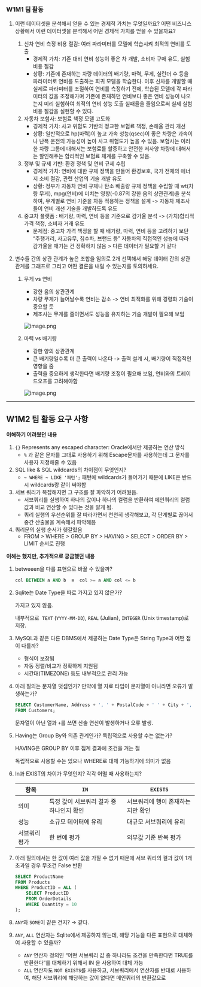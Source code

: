 ### W1M1 팀 활동

1. 이런 데이터셋을 분석해서 얻을 수 있는 경제적 가치는 무엇일까요? 어떤 비즈니스 상황에서 이런 데이터셋을 분석해서 어떤 경제적 가치를 얻을 수 있을까요?
    1. 신차 연비 측정 비용 절감: 여러 파라미터를 모델에 학습시켜 최적의 연비를 도출
        - 경제적 가치: 기존 대비 연비 성능이 좋은 차 개발, 소비자 구매 유도, 실험 비용 절감
        - 상황: 기존에 존재하는 차량 데이터의 배기량, 마력, 무게, 실린더 수 등을 파라미터로 연비를 도출하는 회귀 모델을 학습한다. 이후 신차를 개발할 때 실제로 파라미터를 조절하여 연비를 측정하기 전에, 학습된 모델에 각 파라미터의 값을 조정해가며 기존에 존재하던 연비보다 좋은 연비 성능이 나오는지 미리 실험하여 최적의 연비 성능 도출 실패율을 줄임으로써 실제 실험 비용 절감을 실현할 수 있다.
    2. 자동차 보험사: 보험료 책정 모델 고도화
        - 경제적 가치: 사고 위험도 기반의 정교한 보험료 책정, 손해율 관리 개선
        - 상황: 일반적으로 hp(마력)이 높고 가속 성능(qsec)이 좋은 차량은 과속이나 난폭 운전의 가능성이 높아 사고 위험도가 높을 수 있음. 보험사는 이러한 차량 그룹에 대해서는 보험료를 할증하고 안전한 저사양 차량에 대해서는 할인해주는 합리적인 보험료 체계를 구축할 수 있음.
    3. 정부 및 규제 기반: 환경 정책 및 연비 규제 수립
        - 경제적 가치: 연비에 대한 규제 정책을 만들어 환경보호, 국가 전체의 에너지 소비 절감, 관련 산업의 기술 개발 유도
        - 상황: 정부가 자동차 연비 규제나 탄소 배출량 규제 정책을 수립할 때 wt(차량 무게), mpg(연비)에 미치는 영향(-0.87의 강한 음의 상관관계)을 분석하여, 무게별로 연비 기준을 차등 적용하는 정책을 설계 -> 자동차 제조사들이 연비 개선 기술을 개발하도록 유도
    4. 중고차 플랫폼 : 배기량, 마력, 연비 등을 기준으로 감가율 분석 -> (가치)합리적 가격 책정, 소비자 거래 유도
        - 문제점: 중고차 가격 책정을 할 때 배기량, 마력, 연비 등을 고려하기 보단 “주행거리, 사고유무, 침수차, 브랜드 등” 자동차의 직접적인 성능에 따라 감가율을 매기는 건 정확하지 않음 > 다른 데이터가 필요할 거 같다
        
2. 변수들 간의 상관 관계가 높은 조합을 임의로 2개 선택해서 해당 데이터 간의 상관 관계를 그래프로 그리고 어떤 결론을 내릴 수 있는지를 토의하세요.
    1. 무게 vs 연비
        - 강한 음의 상관관계
        - 차량 무게가 늘어날수록 연비는 감소 -> 연비 최적화를 위해 경령화 기술이 중요할 듯
        - 제조사는 무게를 줄이면서도 성능을 유지하는 기술 개발이 필요해 보임
        
        ![image.png](attachment:b9a70dc4-0f22-48b5-816a-d5ea8ffb6b45:image.png)
        
    2. 마력 vs 배기량
        - 강한 양의 상관관계
        - 큰 배기량일수록 더 큰 출력이 나온다 -> 출력 설계 시, 배기량이 직접적인 영향을 줌
        - 출력을 중요하게 생각한다면 배기량 조정이 필요해 보임, 연비와의 트레이드오프를 고려해야함
        
        ![image.png](attachment:fca47264-5ff3-4040-a05e-f6625fdbed2f:image.png)

------

## W1M2 팀 활동 요구 사항

**이해하기 어려웠던 내용**

1.  `{}` Represents any escaped character: Oracle에서만 제공하는 연산 방식
    - `%` 과 같은 문자를 그대로 사용하기 위해 Escape문자를 사용하는데 그 문자를 사용자 지정해줄 수 있음
2. SQL like & SQL wildcards의 차이점이 무엇인지?
    - `~ WHERE ~ LIKE '패턴';` 패턴에 wildcards가 들어가기 때문에 LIKE은 반드시 wildcards랑 같이 써야함
3. 서브 쿼리가 복잡해지면 그 구조를 잘 파악하기 어려웠음.
    - 서브쿼리를 실행하여 하나의 값이나 하나의 컬럼을 반환하여 메인쿼리의 컬럼 값과 비교 연산할 수 있다는 것을 알게 됨.
    - 쿼리 실행의 우선순위를 잘 따라가면서 천천히 생각해보고, 각 단계별로 끊어서 중간 산출물을 계속해서 파악해봄
4. 쿼리문의 실행 순서가 헷갈렸음
    - FROM > WHERE > GROUP BY > HAVING > SELECT > ORDER BY > LIMIT 순서로 진행

**이해는 했지만, 추가적으로 궁금했던 내용**

1. betweeen을 다를 표현으로 바꿀 수 있을까?
    
    ```sql
    col BETWEEN a AND b  ≡  col >= a AND col <= b
    ```
    
2. Sqlite는 Date Type을 따로 가지고 있지 않은가? 
    
    가지고 있지 않음.
    
    내부적으로  `TEXT` (`YYYY-MM-DD`), `REAL` (Julian), `INTEGER` (Unix timestamp)로 저장.
    
3. MySQL과 같은 다른 DBMS에서 제공하는 Date Type은 String Type과 어떤 점이 다를까?
    - 형식이 보장됨
    - 자동 정렬/비교가 정확하게 지원됨
    - 시간대(TIMEZONE) 등도 내부적으로 관리 가능
4. 아래 질의는 문자열 덧셈인가? 만약에 열 자료 타입이 문자열이 아니라면 오류가 발생하는가?
    
    ```sql
    SELECT CustomerName, Address + ', ' + PostalCode + ' ' + City + ', ' + Country AS Address
    FROM Customers;
    ```
    
    문자열이 아닌 열과 `+`를 쓰면 산술 연산이 발생하거나 오류 발생.
    
5. Having는 Group By와 의존 관계인가? 독립적으로 사용할 수는 없는가?
    
    HAVING은 GROUP BY 이후 집계 결과에 조건을 거는 절
    
     독립적으로 사용할 수는 있으나 WHERE로 대체 가능하기에 의미가 없음
    
6. In과 EXIST의 차이가 무엇인지? 각각 어떨 때 사용하는지?
    
    
    | 항목 | `IN` | `EXISTS` |
    | --- | --- | --- |
    | 의미 | 특정 값이 서브쿼리 결과 중 하나인지 확인 | 서브쿼리에 행이 존재하는지만 확인 |
    | 성능 | 소규모 데이터에 유리 | 대규모 서브쿼리에 유리 |
    | 서브쿼리 평가 | 한 번에 평가 | 외부값 기준 반복 평가  |
7. 아래 질의에서는 한 값이 여러 값을 가질 수 없기 때문에 서브 쿼리의 결과 값이 1개 초과일 경우 무조건 False 반환 
    
    ```sql
    SELECT ProductName
    FROM Products
    WHERE ProductID = ALL (
        SELECT ProductID
        FROM OrderDetails
        WHERE Quantity = 10
    );
    ```
    
8. `ANY`와 `SOME`이 같은 건지? → 같다.
9. `ANY`, `ALL` 연산자는 Sqlite에서 제공하지 않는데, 해당 기능을 다른 표현으로 대체하여 사용할 수 있을까?
    - `ANY` 연산자 정의인 “어떤 서브쿼리 값 중 하나라도 조건을 만족한다면 TRUE를 반환한다”를 대체하기 위해서 IN 을 사용하여 대체 가능
    - `ALL` 연산자도 `NOT EXISTS`를 사용하고, 서브쿼리에서 연산자를 반대로 사용하여, 해당 서브쿼리에 해당하는 값이 없다면 메인쿼리의 반환값으로
